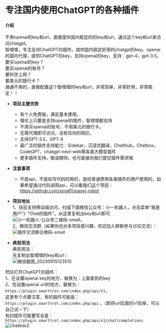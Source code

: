 # 专注国内使用ChatGPT的各种插件

#### 介绍
不用openai的key和url，直接提供国内稳定的的key和url，通过这个key和url来访问chatgpt。<br>
智增增，专注支持ChatGPT的插件。提供国内稳定好用的chatgpt的key。openai的国内代理，提供ChatGPT的key，支持openai的key，支持：gpt-4，gpt-3.5。
要买openai的key？<br>
要买openai的账号？   <br>
要科学上网？  <br>
要美元的银行卡？<br>
通通不用的，直接配置这个智增增的key和url，非常简单，非常好用，非常稳定！！<br>

- **项目主要优势**  
  * 有个人免费版，满足基本使用。
  * 理论上只要是支持openai的插件，智增增都支持
  * 不用买openai的账号，不用美元的银行卡。 
  * 无需代理即可访问，没有任何的阻拦。  
  * 支持GPT-3.5，GPT-4    
  * 最广泛的插件支持能力：Sidebar，沉浸式翻译，ChatHub，Chatbox，CodeGPT，chatgpt-next-web等各类大模型插件  
  * 更多插件支持，敬请期待。也可直接向我们提交插件需求哦  

- **注意事项**  
  * 不是api，不是给写代码的用的，是给普通使用各类插件的用户使用的，如果希望通过代码调用api，可以看我们这个项目：https://github.com/xing61/xiaoyi-robot
   
- **项目地址**   
1、目前支持移动端访问，扫描下面微信公众号：小一机器人，点击菜单“我是用户”》“Chat的插件”。从这里复制出key和url即可                  
 ![小一机器人-公众号二维码-small](https://github.com/xing61/xiaoyi-robot/assets/38256442/34775bf9-8a23-4bc8-8303-12ee3b1c1425)。        
2、微信交流群（如果你也对本项目感兴趣，欢迎加入群聊参与讨论交流）：          
![插件交流群企微码-small](https://github.com/xing61/chatgpt-plugin-key/assets/38256442/75343aa9-6d23-40f4-8b48-42de92054ca4)
          
 
- **典型用法**    
典型用法：<br>
先复制出智增增的key和url：     
![微信截图_20230915123515](https://github.com/xing61/chatgpt-plugin-key/assets/38256442/62bbbe95-ed52-42e8-afbd-9bc5965fad3f)    

然后打开ChatGPT的插件：<br>
1、在设置openai key的地方，替换为：上面拿到的key <br>
2、在设置openai url的地方，替换为：`https://plugin.smarttrot.com/index.php/api/v1`，<br>
这里有个点要注意，有的插件可能是：`https://plugin.smarttrot.com/index.php/api` ，（即将url后面的v1去掉，可以自己试一下）<br>
有的插件可能要写全是：`https://plugin.smarttrot.com/index.php/api/v1/chat/completions` <br>
![chatbox2](https://github.com/xing61/chatgpt-plugin-key/assets/38256442/3d99293d-45a0-4130-b12a-701f0bb79f3c)


